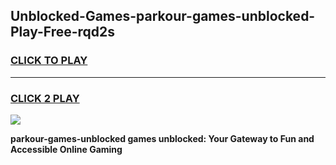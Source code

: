 
## Unblocked-Games-parkour-games-unblocked-Play-Free-rqd2s
<h3>
<a href="https://premium76.site?title=parkour-games-unblocked&ref=18A">CLICK TO PLAY</a></h3>
<hr>

<h3>
<a href="https://premium76.site?title=parkour-games-unblocked&ref=18A">CLICK 2 PLAY</a>
  
</h3>

<a href="https://premium76.site?title=parkour-games-unblocked&ref=18A"><img src="https://clearcache.store/games.png"></a>


**parkour-games-unblocked games unblocked: Your Gateway to Fun and Accessible Online Gaming**
